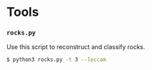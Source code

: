 Tools
=====

### `rocks.py`

Use this script to reconstruct and classify rocks.

```bash
$ python3 rocks.py -t 3 --loccam
```
